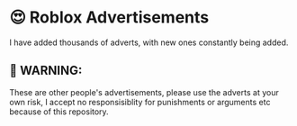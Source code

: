 # 😍 Roblox Advertisements
I have added thousands of adverts, with new ones constantly being added.

## 🚧 WARNING:
These are other people's advertisements, please use the adverts at your own risk, I accept no responsisiblity for punishments or arguments etc because of this repository.
